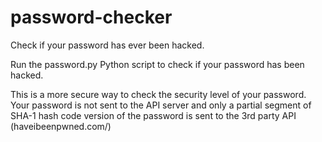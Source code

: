 # password-checker
 Check if your password has ever been hacked.
 
Run the password.py Python script to check if your password has been hacked.
 
This is a more secure way to check the security level of your password. Your password is not sent to the API server and only a partial segment of SHA-1 hash code version of the password is sent to the 3rd party API (haveibeenpwned.com/)
